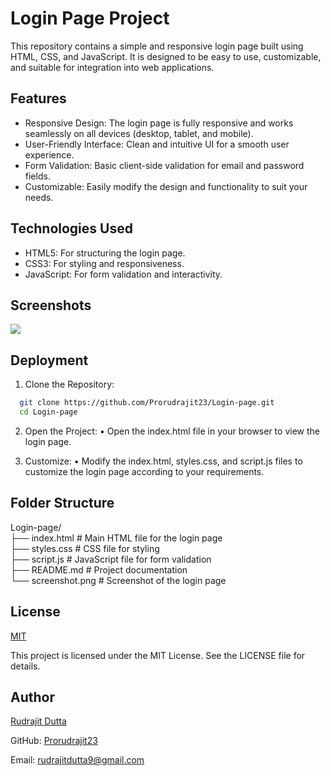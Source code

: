 
# Login Page Project

This repository contains a simple and responsive login page built using HTML, CSS, and JavaScript. It is designed to be easy to use, customizable, and suitable for integration into web applications.


## Features

- Responsive Design: The login page is fully responsive and works seamlessly on all devices (desktop, tablet, and mobile).
- User-Friendly Interface: Clean and intuitive UI for a smooth user experience.
- Form Validation: Basic client-side validation for email and password fields.
- Customizable: Easily modify the design and functionality to suit your needs.


## Technologies Used
- HTML5: For structuring the login page.   
-  CSS3: For styling and responsiveness.  
- JavaScript: For form validation and interactivity.

## Screenshots

![](https://drive.google.com/file/d/1EtUunheuoWKlSYDoHOIwS0SpwD0L_zBl/view?usp=sharing)


## Deployment

1.	Clone the Repository:

```bash
  git clone https://github.com/Prorudrajit23/Login-page.git
  cd Login-page

```

2.	Open the Project:
•	Open the index.html file in your browser to view the login page.

3.	Customize:
•	Modify the index.html, styles.css, and script.js files to customize the login page according to your requirements.
## Folder Structure

Login-page/  
├── index.html          # Main HTML file for the login page  
├── styles.css          # CSS file for styling  
├── script.js           # JavaScript file for form validation  
├── README.md           # Project documentation  
└── screenshot.png      # Screenshot of the login page



## License

[MIT](https://choosealicense.com/licenses/mit/)

This project is licensed under the MIT License. See the LICENSE file for details.
## Author

[Rudrajit Dutta](https://github.com/Prorudrajit23)

GitHub: [Prorudrajit23](https://github.com/Prorudrajit23)

Email: rudrajitdutta9@gmail.com


